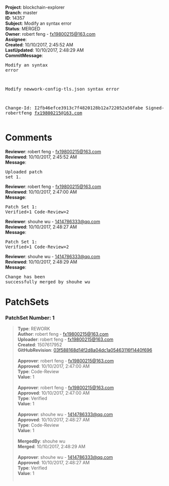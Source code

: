 <strong>Project</strong>: blockchain-explorer<br><strong>Branch</strong>: master<br><strong>ID</strong>: 14357<br><strong>Subject</strong>: Modify an syntax error<br><strong>Status</strong>: MERGED<br><strong>Owner</strong>: robert feng - fx19800215@163.com<br><strong>Assignee</strong>:<br><strong>Created</strong>: 10/10/2017, 2:45:52 AM<br><strong>LastUpdated</strong>: 10/10/2017, 2:48:29 AM<br><strong>CommitMessage</strong>:<br><pre>Modify an syntax error

Modify newwork-config-tls.json syntax error

Change-Id: I2fb46efce3913c7f4820128b12a722052a50fabe
Signed-off-by: robertfeng <fx19800215@163.com>
</pre><h1>Comments</h1><strong>Reviewer</strong>: robert feng - fx19800215@163.com<br><strong>Reviewed</strong>: 10/10/2017, 2:45:52 AM<br><strong>Message</strong>: <pre>Uploaded patch set 1.</pre><strong>Reviewer</strong>: robert feng - fx19800215@163.com<br><strong>Reviewed</strong>: 10/10/2017, 2:47:00 AM<br><strong>Message</strong>: <pre>Patch Set 1: Verified+1 Code-Review+2</pre><strong>Reviewer</strong>: shouhe wu - 1414786333@qq.com<br><strong>Reviewed</strong>: 10/10/2017, 2:48:27 AM<br><strong>Message</strong>: <pre>Patch Set 1: Verified+1 Code-Review+2</pre><strong>Reviewer</strong>: shouhe wu - 1414786333@qq.com<br><strong>Reviewed</strong>: 10/10/2017, 2:48:29 AM<br><strong>Message</strong>: <pre>Change has been successfully merged by shouhe wu</pre><h1>PatchSets</h1><h3>PatchSet Number: 1</h3><blockquote><strong>Type</strong>: REWORK<br><strong>Author</strong>: robert feng - fx19800215@163.com<br><strong>Uploader</strong>: robert feng - fx19800215@163.com<br><strong>Created</strong>: 1507617952<br><strong>GitHubRevision</strong>: [03f588168d14f2d8a04dc1a05463116f1440f696](https://github.com/hyperledger/blockchain-explorer/commit/03f588168d14f2d8a04dc1a05463116f1440f696)<br><br><strong>Approver</strong>: robert feng - fx19800215@163.com<br><strong>Approved</strong>: 10/10/2017, 2:47:00 AM<br><strong>Type</strong>: Code-Review<br><strong>Value</strong>: 1<br><br><strong>Approver</strong>: robert feng - fx19800215@163.com<br><strong>Approved</strong>: 10/10/2017, 2:47:00 AM<br><strong>Type</strong>: Verified<br><strong>Value</strong>: 1<br><br><strong>Approver</strong>: shouhe wu - 1414786333@qq.com<br><strong>Approved</strong>: 10/10/2017, 2:48:27 AM<br><strong>Type</strong>: Code-Review<br><strong>Value</strong>: 1<br><br><strong>MergedBy</strong>: shouhe wu<br><strong>Merged</strong>: 10/10/2017, 2:48:29 AM<br><br><strong>Approver</strong>: shouhe wu - 1414786333@qq.com<br><strong>Approved</strong>: 10/10/2017, 2:48:27 AM<br><strong>Type</strong>: Verified<br><strong>Value</strong>: 1<br><br></blockquote>